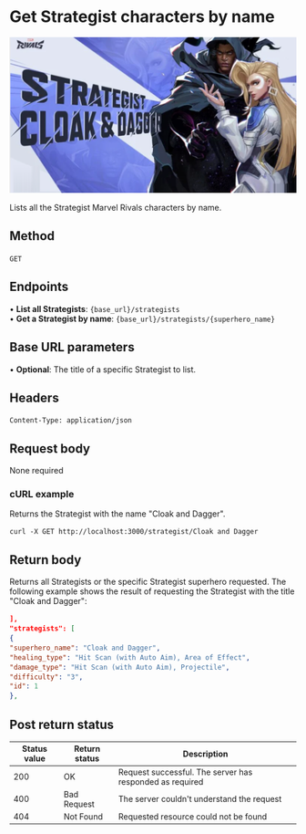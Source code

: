 # Get Strategist characters by name

![alt text](<../media/Strategist 2.png>)

Lists all the Strategist Marvel Rivals characters by name.

## Method

`GET`

## Endpoints
•	**List all Strategists**: `{base_url}/strategists` <br>
•	**Get a Strategist by name**: `{base_url}/strategists/{superhero_name}` 

## Base URL parameters
•	**Optional**: The title of a specific Strategist to list.

## Headers

`Content-Type: application/json`

## Request body

None required

### cURL example
Returns the Strategist with the name "Cloak and Dagger".

```
curl -X GET http://localhost:3000/strategist/Cloak and Dagger
```

## Return body
Returns all Strategists or the specific Strategist superhero requested. The following example shows the result of 
requesting the Strategist with the title "Cloak and Dagger":

```json
],
"strategists": [
{
"superhero_name": "Cloak and Dagger",
"healing_type": "Hit Scan (with Auto Aim), Area of Effect",
"damage_type": "Hit Scan (with Auto Aim), Projectile",
"difficulty": "3",
"id": 1
},
```

## Post return status

| Status value | Return status | Description |
| ------------ | ------------- | ------------------------------------------------------------ |
| 200          | OK       | Request successful. The server has responded as required |
| 400          | Bad Request   | The server couldn't understand the request |
| 404 | Not Found | Requested resource could not be found |

